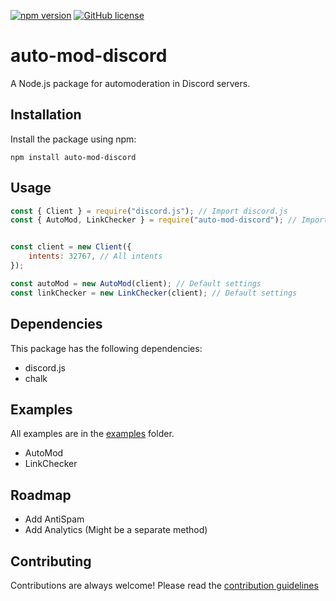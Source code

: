 [![npm version](https://badge.fury.io/js/%40hyperstarcloud%2Fauto-mod.svg)](https://badge.fury.io/js/%40hyperstarcloud%2Fauto-mod)
[![GitHub license](https://img.shields.io/github/license/hyperstarcloud/auto-mod)](https://github.com/hyperstarcloud/auto-mod/blob/main/LICENSE)

# auto-mod-discord

A Node.js package for automoderation in Discord servers.

## Installation

Install the package using npm:

```shell
npm install auto-mod-discord
```

## Usage

```javascript
const { Client } = require("discord.js"); // Import discord.js
const { AutoMod, LinkChecker } = require("auto-mod-discord"); // Import the package


const client = new Client({
    intents: 32767, // All intents
});

const autoMod = new AutoMod(client); // Default settings
const linkChecker = new LinkChecker(client); // Default settings
```

## Dependencies

This package has the following dependencies:

- discord.js
- chalk


## Examples

All examples are in the [examples](https://github.com/LabsStar/auto-mod-discord/tree/main/examples) folder.

- AutoMod
- LinkChecker

## Roadmap

- Add AntiSpam
- Add Analytics (Might be a separate method)

## Contributing

Contributions are always welcome! Please read the [contribution guidelines](https://www.hyperstar.cloud/contributing)